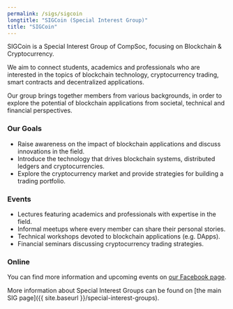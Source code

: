 ```yaml
---
permalink: /sigs/sigcoin
longtitle: "SIGCoin (Special Interest Group)"
title: "SIGCoin"
---
```


SIGCoin is a Special Interest Group of CompSoc, focusing on Blockchain & Cryptocurrency.

We aim to connect students, academics and professionals who are interested in the topics of blockchain technology, cryptocurrency trading, smart contracts and decentralized applications.

Our group brings together members from various backgrounds, in order to explore the potential of blockchain applications from societal, technical and financial perspectives. 

### Our Goals
- Raise awareness on the impact of blockchain applications and discuss innovations in the field.
- Introduce the technology that drives blockchain systems, distributed ledgers and cryptocurrencies.
- Explore the cryptocurrency market and provide strategies for building a trading portfolio.

### Events
- Lectures featuring academics and professionals with expertise in the field.
- Informal meetups where every member can share their personal stories.
- Technical workshops devoted to blockchain applications (e.g. DApps).
- Financial seminars discussing cryptocurrency trading strategies.

### Online
You can find more information and upcoming events on
[our Facebook page](https://www.facebook.com/SIGCoinEdinburgh/).


More information about Special Interest Groups can be found on [the main SIG page]({{ site.baseurl }}/special-interest-groups).

